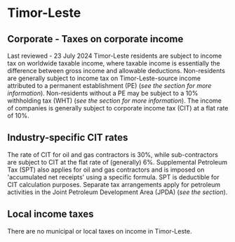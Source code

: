 # Timor-Leste
## Corporate - Taxes on corporate income
Last reviewed - 23 July 2024
Timor-Leste residents are subject to income tax on worldwide taxable income, where taxable income is essentially the difference between gross income and allowable deductions. Non-residents are generally subject to income tax on Timor-Leste-source income attributed to a permanent establishment (PE) (_see the section for more information_). Non-residents without a PE may be subject to a 10% withholding tax (WHT) (_see the section for more information_).
The income of companies is generally subject to corporate income tax (CIT) at a flat rate of 10%.
## Industry-specific CIT rates
The rate of CIT for oil and gas contractors is 30%, while sub-contractors are subject to CIT at the flat rate of (generally) 6%.
Supplemental Petroleum Tax (SPT) also applies for oil and gas contractors and is imposed on 'accumulated net receipts' using a specific formula. SPT is deductible for CIT calculation purposes.
Separate tax arrangements apply for petroleum activities in the Joint Petroleum Development Area (JPDA) (_see the section_).
## Local income taxes
There are no municipal or local taxes on income in Timor-Leste.
